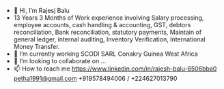 - 👋 Hi, I’m Rajesj Balu
- 13 Years 3 Months of Work experience involving Salary processing, employee accounts, cash handling & accounting, GST, debtors reconciliation, Bank reconciliation, statutory payments, Maintain of general ledger, internal auditing, Inventory Verification, International Money Transfer.
- 🌱 I’m currently working SCODI SARL Conakry Guinea West Africa 
- 💞️ I’m looking to collaborate on ...
- 📫 How to reach me 
https://www.linkedin.com/in/rajesh-balu-6506bba0
petha1991@gmail.com
+919578494006 / +224627013790
<!---
petha1991/petha1991 is a ✨ special ✨ repository because its `README.md` (this file) appears on your GitHub profile.
You can click the Preview link to take a look at your changes.
